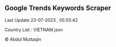 

## Google Trends Keywords Scraper 
 
Last Update 23-07-2023 , 05:55:42

Country List :
VIETNAM.json



© Abdul Muttaqin 
